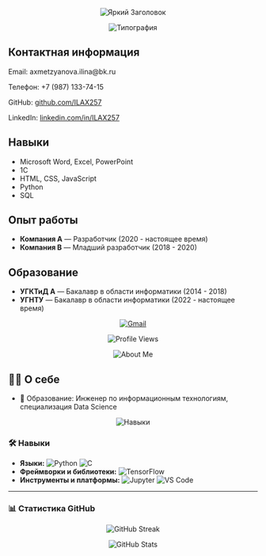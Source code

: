 
<!-- Яркий анимированный заголовок -->
<p align="center">
  <img src="https://capsule-render.vercel.app/api?text=Илина%20Ахметзянова!🌟&animation=fadeIn&color=beige&height=100&fontSize=50" alt="Яркий Заголовок"/>
</p>

<!-- Всплывающая анимация приветствия -->
<p align="center">
  <img src="https://readme-typing-svg.herokuapp.com?size=24&width=600&height=40&lines=Привет!+Я+Илина,+разработчик+и+любитель+творческих+проекты!" alt="Типография"/>
</p>
<!-- Контактная информация -->
<h2>Контактная информация</h2>
<p>Email: axmetzyanova.ilina@bk.ru</p>
<p>Телефон: +7 (987) 133-74-15</p>
<p>GitHub: <a href="https://github.com/ILAX257" target="_blank">github.com/ILAX257</a></p>
<p>LinkedIn: <a href="https://linkedin.com/in/ILAX257" target="_blank">linkedin.com/in/ILAX257</a></p>

<!-- Навыки -->
<section class="skills">
  <h2>Навыки</h2>
  <ul>
    <li>Microsoft Word, Excel, PowerPoint</li>
    <li>1C</li>
    <li>HTML, CSS, JavaScript</li>
    <li>Python</li>
    <li>SQL</li>
  </ul>
</section>

<!-- Опыт работы -->
<section class="experience">
  <h2>Опыт работы</h2>
  <ul>
    <li><strong>Компания A</strong> — Разработчик (2020 - настоящее время)</li>
    <li><strong>Компания B</strong> — Младший разработчик (2018 - 2020)</li>
  </ul>
</section>

<!-- Образование -->
<section class="education">
  <h2>Образование</h2>
  <ul>
    <li><strong>УГКТиД A</strong> — Бакалавр в области информатики (2014 - 2018)</li>
    <li><strong>УГНТУ</strong> — Бакалавр в области информатики (2022 - настоящее время)</li>
  </ul>
</section>

<!-- Социальные медиа -->
<p align="center">
  <a href="mailto:axmetzyanova.ilina@bk.ru">
    <img src="https://img.shields.io/badge/Gmail-D14836?style=for-the-badge&logo=gmail&logoColor=white" alt="Gmail">
  </a>
</p>

<!-- Посещаемость профиля -->
<p align="center">
  <img src="https://komarev.com/ghpvc/?username=ILAX257&style=flat-square" alt="Profile Views"/>
</p>

<!-- О себе -->
<p align="center">
  <img src="https://img.shields.io/badge/About%20Me-%23f5deb3?style=for-the-badge&logo=readme&logoColor=white" alt="About Me">
</p>

## 🙋‍♀️ О себе

- 🚀 Образование: Инженер по информационным технологиям, специализация Data Science

<!-- Навыки -->
<p align="center">
  <img src="https://img.shields.io/badge/🛠️-Навыки-beige?style=for-the-badge" alt="Навыки">
</p>

### 🛠️ **Навыки**
- **Языки:** ![Python](https://img.shields.io/badge/Python-3776AB?style=flat-square&logo=python&logoColor=white) ![C](https://img.shields.io/badge/C-%2300599C.svg?style=flat-square&logo=c&logoColor=white)
- **Фреймворки и библиотеки:** ![TensorFlow](https://img.shields.io/badge/TensorFlow-FF6F00?style=flat-square&logo=tensorflow&logoColor=white)
- **Инструменты и платформы:** ![Jupyter](https://img.shields.io/badge/Jupyter-F37626?style=flat-square&logo=jupyter&logoColor=white) ![VS Code](https://img.shields.io/badge/VS%20Code-007ACC?style=flat-square&logo=visual-studio-code&logoColor=white)

---

### 📊 **Статистика GitHub**
<p align="center">
  <img src="https://github-readme-streak-stats.herokuapp.com/?user=ILAX257&theme=light" alt="GitHub Streak"/>
</p>

<p align="center">
  <img src="https://github-readme-stats.vercel.app/api?username=ILAX257&show_icons=true&theme=light&hide_border=true" alt="GitHub Stats"/>
</p>

